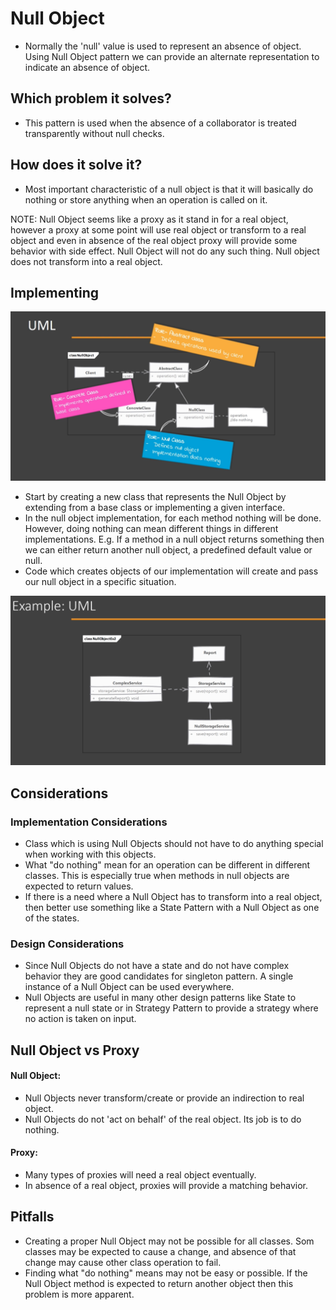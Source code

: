 # Null Object

- Normally the 'null' value is used to represent an absence of object. Using Null Object pattern we can provide an alternate representation to indicate an absence of object.

## Which problem it solves?

- This pattern is used when the absence of a collaborator is treated transparently without null checks.

## How does it solve it?

- Most important characteristic of a null object is that it will basically do nothing or store anything when an operation is called on it.

NOTE: Null Object seems like a proxy as it stand in for a real object, however a proxy at some point will use real object or transform to a real object and even in absence of the real object proxy will provide some behavior with side effect. Null Object will not do any such thing. Null object does not transform into a real object.

## Implementing

![nullObjectUml](./nullObject-01.png)
  
- Start by creating a new class that represents the Null Object by extending from a base class or implementing a given interface.
- In the null object implementation, for each method nothing will be done. However, doing nothing can mean different things in different implementations. E.g. If a method in a null object returns something then we can either return another null object, a predefined default value or null.
- Code which creates objects of our implementation will create and pass our null object in a specific situation.

![nullObjectExampleUml](./nullObject-02.png)

## Considerations

### Implementation Considerations

- Class which is using Null Objects should not have to do anything special when working with this objects.
- What "do nothing" mean for an operation can be different in different classes. This is especially true when methods in null objects are expected to return values.
- If there is a need where a Null Object has to transform into a real object, then better use something like a State Pattern with a Null Object as one of the states.

### Design Considerations

- Since Null Objects do not have a state and do not have complex behavior they are good candidates for singleton pattern. A single instance of a Null Object can be used everywhere.
- Null Objects are useful in many other design patterns like State to represent a null state or in Strategy Pattern to provide a strategy where no action is taken on input.

## Null Object vs Proxy

#### Null Object:

- Null Objects never transform/create or provide an indirection to real object.
- Null Objects do not 'act on behalf' of the real object. Its job is to do nothing.

#### Proxy:

- Many types of proxies will need a real object eventually.
- In absence of a real object, proxies will provide a matching behavior.

## Pitfalls

- Creating a proper Null Object may not be possible for all classes. Som classes may be expected to cause a change, and absence of that change may cause other class operation to fail.
- Finding what "do nothing" means may not be easy or possible. If the Null Object method is expected to return another object then this problem is more apparent.
